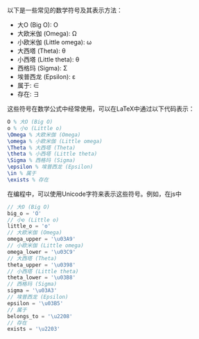 以下是一些常见的数学符号及其表示方法：
- 大O (Big O): O <!-- 表示算法的渐进上界 -->  
- 大欧米伽 (Omega): Ω <!-- 表示算法的渐进下界 -->
- 小欧米伽 (Little omega): ω <!-- 表示算法的渐进严格下界 -->
- 大西塔 (Theta): θ  <!-- 表示算法的渐进紧确界 -->
- 小西塔 (Little theta): θ   <!-- 不用于表示渐进界，但在某些上下文中可能会使用 -->
- 西格玛 (Sigma): Σ  <!-- 表示求和符号 -->
- 埃普西龙 (Epsilon): ε  <!-- 表示任意小的正数 -->
- 属于: ∈  <!-- 表示某个元素属于某个集合 -->
- 存在: ∃  <!-- 表示存在某个元素满足某个条件 -->


这些符号在数学公式中经常使用，可以在LaTeX中通过以下代码表示：

```latex
O % 大O (Big O)
o % 小o (Little o)
\Omega % 大欧米伽 (Omega)
\omega % 小欧米伽 (Little omega)
\Theta % 大西塔 (Theta)
\theta % 小西塔 (Little theta)
\Sigma % 西格玛 (Sigma)
\epsilon % 埃普西龙 (Epsilon)
\in % 属于
\exists % 存在
```

在编程中，可以使用Unicode字符来表示这些符号。例如，在js中
```javascript
// 大O (Big O)
big_o = 'O'
// 小o (Little o)
little_o = 'o'
// 大欧米伽 (Omega)
omega_upper = '\u03A9'
// 小欧米伽 (Little omega)
omega_lower = '\u03C9'
// 大西塔 (Theta)
theta_upper = '\u0398'
// 小西塔 (Little theta)
theta_lower = '\u03B8'
// 西格玛 (Sigma)
sigma = '\u03A3'
// 埃普西龙 (Epsilon)
epsilon = '\u03B5'
// 属于
belongs_to = '\u2208'
// 存在
exists = '\u2203'
```



